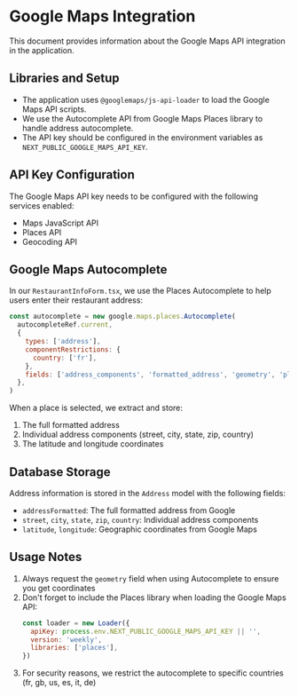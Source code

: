 # Google Maps Integration

This document provides information about the Google Maps API integration in the application.

## Libraries and Setup

- The application uses `@googlemaps/js-api-loader` to load the Google Maps API scripts.
- We use the Autocomplete API from Google Maps Places library to handle address autocomplete.
- The API key should be configured in the environment variables as `NEXT_PUBLIC_GOOGLE_MAPS_API_KEY`.

## API Key Configuration

The Google Maps API key needs to be configured with the following services enabled:

- Maps JavaScript API
- Places API
- Geocoding API

## Google Maps Autocomplete

In our `RestaurantInfoForm.tsx`, we use the Places Autocomplete to help users enter their restaurant address:

```jsx
const autocomplete = new google.maps.places.Autocomplete(
  autocompleteRef.current,
  {
    types: ['address'],
    componentRestrictions: {
      country: ['fr'],
    },
    fields: ['address_components', 'formatted_address', 'geometry', 'place_id'],
  },
)
```

When a place is selected, we extract and store:

1. The full formatted address
2. Individual address components (street, city, state, zip, country)
3. The latitude and longitude coordinates

## Database Storage

Address information is stored in the `Address` model with the following fields:

- `addressFormatted`: The full formatted address from Google
- `street`, `city`, `state`, `zip`, `country`: Individual address components
- `latitude`, `longitude`: Geographic coordinates from Google Maps

## Usage Notes

1. Always request the `geometry` field when using Autocomplete to ensure you get coordinates
2. Don't forget to include the Places library when loading the Google Maps API:
   ```js
   const loader = new Loader({
     apiKey: process.env.NEXT_PUBLIC_GOOGLE_MAPS_API_KEY || '',
     version: 'weekly',
     libraries: ['places'],
   })
   ```
3. For security reasons, we restrict the autocomplete to specific countries (fr, gb, us, es, it, de)
